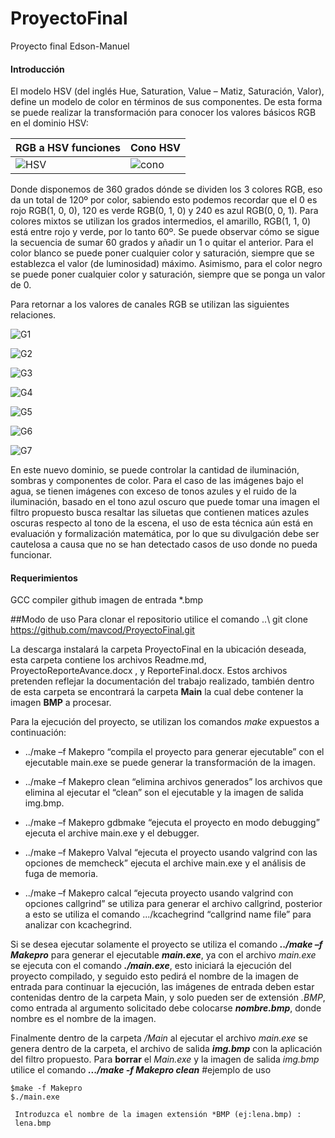 # ProyectoFinal
Proyecto final Edson-Manuel
#### Introducción
El modelo HSV (del inglés Hue, Saturation, Value – Matiz, Saturación, Valor),  define un modelo de color en términos de sus componentes. De esta forma se puede realizar la transformación para conocer los valores básicos RGB en el dominio HSV:

RGB a HSV funciones | Cono HSV
------------ | -------------
![HSV](http://www.cs.cityu.edu.hk/~howard/Teaching/CS4185-5185-2008-SemA/Group03/graph/CS5185_51414221_peoject_html_m27f8304e.gif) | ![cono](https://upload.wikimedia.org/wikipedia/commons/f/f1/HSV_cone.jpg)



Donde disponemos de 360 grados dónde se dividen los 3 colores RGB, eso da un total de 120º por color, sabiendo esto podemos recordar que el 0 es rojo RGB(1, 0, 0), 120 es verde RGB(0, 1, 0) y 240 es azul RGB(0, 0, 1). Para colores mixtos se utilizan los grados intermedios, el amarillo, RGB(1, 1, 0) está entre rojo y verde, por lo tanto 60º. Se puede observar cómo se sigue la secuencia de sumar 60 grados y añadir un 1 o quitar el anterior. Para el color blanco se puede poner cualquier color y saturación, siempre que se establezca el valor (de luminosidad) máximo. Asimismo, para el color negro se puede poner cualquier color y saturación, siempre que se ponga un valor de 0.

Para retornar a los valores de canales RGB se utilizan las siguientes relaciones.

![G1](https://upload.wikimedia.org/math/1/6/d/16d757c11ee0b974d219545c04e7f0a9.png)

![G2](https://upload.wikimedia.org/math/d/0/7/d075cc36613c0f0a9439f8efd1de3968.png)

![G3](https://upload.wikimedia.org/math/9/8/6/9868464d4d409a2a51d223799ce0ec22.png)

![G4](https://upload.wikimedia.org/math/c/4/4/c441e510cb02e7b48cfe805a2bf21e4f.png)

![G5](https://upload.wikimedia.org/math/6/8/8/68851b44165cb21696cbe8df8ecfc1ce.png)

![G6](https://upload.wikimedia.org/math/6/8/8/68851b44165cb21696cbe8df8ecfc1ce.png)

![G7](https://upload.wikimedia.org/math/0/9/9/099797d556b4331b641a46934348041c.png)


 
En este nuevo dominio, se puede controlar la cantidad de iluminación, sombras y componentes de color. Para el caso de las imágenes bajo el agua, se tienen imágenes con exceso de tonos azules y el ruido de la iluminación, basado en el tono azul oscuro que puede tomar una imagen el filtro propuesto busca resaltar las siluetas que contienen matices azules oscuras respecto al tono de la escena, el uso de esta técnica aún está en evaluación y formalización matemática, por lo que su divulgación debe ser cautelosa a causa que no se han detectado casos de uso donde no pueda funcionar.

#### Requerimientos

GCC compiler
github
imagen de entrada *.bmp

##Modo de uso
Para clonar el repositorio utilice el comando 
..\ git clone https://github.com/mavcod/ProyectoFinal.git

La descarga instalará la carpeta ProyectoFinal en la ubicación deseada, esta carpeta contiene los archivos Readme.md, ProyectoReporteAvance.docx , y ReporteFinal.docx. Estos archivos pretenden reflejar la documentación del trabajo realizado, también dentro de esta carpeta se encontrará la carpeta **Main** la cual debe contener la imagen **BMP** a procesar.

Para la ejecución del proyecto, se utilizan los comandos *make* expuestos a continuación:

*	../make –f Makepro “compila el proyecto para generar ejecutable” con el ejecutable main.exe se puede generar la transformación de la imagen.

*	../make –f Makepro clean “elimina archivos generados” los archivos que elimina al ejecutar el “clean” son el ejecutable y la imagen de salida img.bmp.

*	../make –f Makepro gdbmake “ejecuta el proyecto en modo debugging” ejecuta el archive main.exe y el debugger.

*	../make –f Makepro Valval “ejecuta el proyecto usando valgrind con las opciones de memcheck” ejecuta el archive main.exe y el análisis de fuga de memoria.

*	../make –f Makepro calcal “ejecuta proyecto usando valgrind con opciones callgrind” se utiliza para generar el archivo callgrind, posterior a esto se utiliza el comando .../kcachegrind “callgrind name file” para analizar con kcachegrind.

Si se desea ejecutar solamente el proyecto se utiliza el comando ***../make –f Makepro*** para generar el ejecutable ***main.exe***, ya con el archivo *main.exe* se ejecuta con el comando ***./main.exe***, esto iniciará la ejecución del proyecto compilado, y seguido esto pedirá el nombre de la imagen de entrada para continuar la ejecución, las imágenes de entrada deben estar contenidas dentro de la carpeta Main, y solo pueden ser de extensión *.BMP*, como entrada al argumento solicitado debe colocarse ***nombre.bmp***, donde nombre es el nombre de la imagen.

Finalmente dentro de la carpeta */Main* al ejecutar el archivo *main.exe* se genera dentro de la carpeta, el archivo de salida ***img.bmp*** con la aplicación del filtro propuesto. Para **borrar** el *Main.exe* y la imagen de salida *img.bmp* utilice el comando ***.../make -f Makepro clean***
#ejemplo de uso
```
$make -f Makepro
$./main.exe

 Introduzca el nombre de la imagen extensión *BMP (ej:lena.bmp) :
 lena.bmp
 
```
